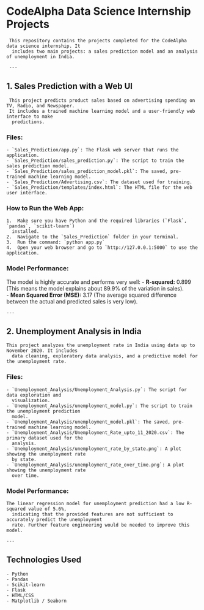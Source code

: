 # CodeAlpha Data Science Internship Projects
    
     This repository contains the projects completed for the CodeAlpha data science internship. It        
      includes two main projects: a sales prediction model and an analysis of unemployment in India.       
    
     ---
    
   ## 1. Sales Prediction with a Web UI
    
     This project predicts product sales based on advertising spending on TV, Radio, and Newspaper.       
     It includes a trained machine learning model and a user-friendly web interface to make
      predictions.
   
   ### Files:
    - `Sales_Prediction/app.py`: The Flask web server that runs the application.
    - `Sales_Prediction/sales_prediction.py`: The script to train the sales prediction model.
    - `Sales_Prediction/sales_prediction_model.pkl`: The saved, pre-trained machine learning model.      
    - `Sales_Prediction/Advertising.csv`: The dataset used for training.
    - `Sales_Prediction/templates/index.html`: The HTML file for the web user interface.
   
   ### How to Run the Web App:
    1.  Make sure you have Python and the required libraries (`Flask`, `pandas`, `scikit-learn`)
      installed.
    2.  Navigate to the `Sales_Prediction` folder in your terminal.
    3.  Run the command: `python app.py`
    4.  Open your web browser and go to `http://127.0.0.1:5000` to use the application.
   
   ### Model Performance:
   The model is highly accurate and performs very well:
    - **R-squared:** 0.899 (This means the model explains about 89.9% of the variation in sales).        
    - **Mean Squared Error (MSE):** 3.17 (The average squared difference between the actual and
      predicted sales is very low).
   
    ---
   
   ## 2. Unemployment Analysis in India
  
    This project analyzes the unemployment rate in India using data up to November 2020. It includes     
      data cleaning, exploratory data analysis, and a predictive model for the unemployment rate.
   
   ### Files:
    - `Unemployment_Analysis/Unemployment_Analysis.py`: The script for data exploration and
      visualization.
    - `Unemployment_Analysis/unemployment_model.py`: The script to train the unemployment prediction     
      model.
    - `Unemployment_Analysis/unemployment_model.pkl`: The saved, pre-trained machine learning model.     
    - `Unemployment_Analysis/Unemployment_Rate_upto_11_2020.csv`: The primary dataset used for the       
      analysis.
    - `Unemployment_Analysis/unemployment_rate_by_state.png`: A plot showing the unemployment rate       
      by state.
    - `Unemployment_Analysis/unemployment_rate_over_time.png`: A plot showing the unemployment rate      
      over time.
   
   ### Model Performance:
    The linear regression model for unemployment prediction had a low R-squared value of 5.6%,
      indicating that the provided features are not sufficient to accurately predict the unemployment      
      rate. Further feature engineering would be needed to improve this model.
   
    ---
   
   ## Technologies Used
    - Python
    - Pandas
    - Scikit-learn
    - Flask
    - HTML/CSS
    - Matplotlib / Seaborn
